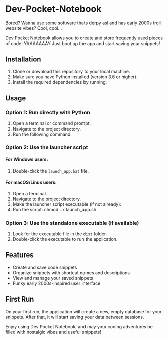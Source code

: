 # Dev-Pocket-Notebook

Bored? Wanna use some software thats derpy asl and has early 2000s troll website vibes? Cool, cool...

Dev Pocket Notebook allows you to create and store frequently used pieces of code! YAAAAAAAY Just boot up the app and start saving your snippets!

## Installation

1. Clone or download this repository to your local machine.
2. Make sure you have Python installed (version 3.6 or higher).
3. Install the required dependencies by running:

## Usage

### Option 1: Run directly with Python

1. Open a terminal or command prompt.
2. Navigate to the project directory.
3. Run the following command:

### Option 2: Use the launcher script

#### For Windows users:
1. Double-click the `launch_app.bat` file.

#### For macOS/Linux users:
1. Open a terminal.
2. Navigate to the project directory.
3. Make the launcher script executable (if not already):
4. Run the script: chmod +x launch_app.sh

### Option 3: Use the standalone executable (if available)

1. Look for the executable file in the `dist` folder.
2. Double-click the executable to run the application.

## Features

- Create and save code snippets
- Organize snippets with shortcut names and descriptions
- View and manage your saved snippets
- Funky early 2000s-inspired user interface

## First Run

On your first run, the application will create a new, empty database for your snippets. After that, it will start saving your data between sessions.

Enjoy using Dev Pocket Notebook, and may your coding adventures be filled with nostalgic vibes and useful snippets!
